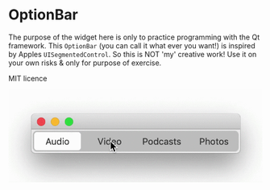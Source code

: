 # OptionBar

The purpose of the widget here is only to practice programming with the Qt framework.
This `OptionBar` (you can call it what ever you want!) is inspired by Apples `UISegmentedControl`.
So this is NOT 'my' creative work! Use it on your own risks & only for purpose of exercise.

MIT licence

![Alt text](image/OptionBar.gif?raw=true "OptionBar")
